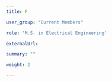 ```yaml
---
title: F

user_group: "Current Members"

role: 'M.S. in Electrical Engineering'

externalUrl: 

summary: ""

weight: 2

---
```



